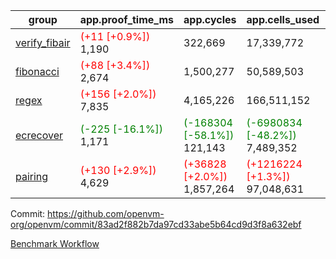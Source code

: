 | group | app.proof_time_ms | app.cycles | app.cells_used | leaf.proof_time_ms | leaf.cycles | leaf.cells_used |
| -- | -- | -- | -- | -- | -- | -- |
| [verify_fibair](https://github.com/openvm-org/openvm/blob/benchmark-results/benchmarks-pr/1646/verify_fibair-83ad2f882b7da97cd33abe5b64cd9d3f8a632ebf.md) |<span style='color: red'>(+11 [+0.9%])</span> 1,190 |  322,669 |  17,339,772 |- | - | - |
| [fibonacci](https://github.com/openvm-org/openvm/blob/benchmark-results/benchmarks-pr/1646/fibonacci-83ad2f882b7da97cd33abe5b64cd9d3f8a632ebf.md) |<span style='color: red'>(+88 [+3.4%])</span> 2,674 |  1,500,277 |  50,589,503 |- | - | - |
| [regex](https://github.com/openvm-org/openvm/blob/benchmark-results/benchmarks-pr/1646/regex-83ad2f882b7da97cd33abe5b64cd9d3f8a632ebf.md) |<span style='color: red'>(+156 [+2.0%])</span> 7,835 |  4,165,226 |  166,511,152 |- | - | - |
| [ecrecover](https://github.com/openvm-org/openvm/blob/benchmark-results/benchmarks-pr/1646/ecrecover-83ad2f882b7da97cd33abe5b64cd9d3f8a632ebf.md) |<span style='color: green'>(-225 [-16.1%])</span> 1,171 | <span style='color: green'>(-168304 [-58.1%])</span> 121,143 | <span style='color: green'>(-6980834 [-48.2%])</span> 7,489,352 |- | - | - |
| [pairing](https://github.com/openvm-org/openvm/blob/benchmark-results/benchmarks-pr/1646/pairing-83ad2f882b7da97cd33abe5b64cd9d3f8a632ebf.md) |<span style='color: red'>(+130 [+2.9%])</span> 4,629 | <span style='color: red'>(+36828 [+2.0%])</span> 1,857,264 | <span style='color: red'>(+1216224 [+1.3%])</span> 97,048,631 |- | - | - |


Commit: https://github.com/openvm-org/openvm/commit/83ad2f882b7da97cd33abe5b64cd9d3f8a632ebf

[Benchmark Workflow](https://github.com/openvm-org/openvm/actions/runs/15437642056)
